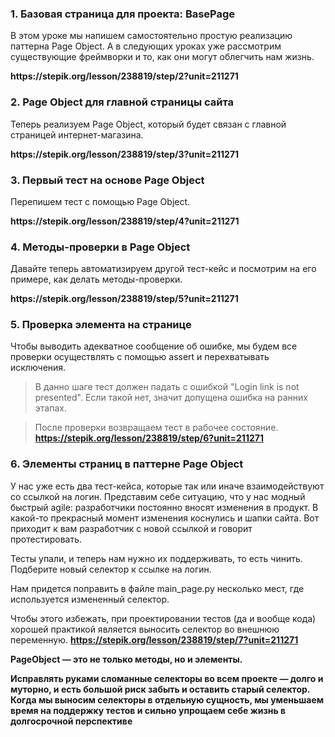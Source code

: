 ### 1. Базовая страница для проекта: BasePage ###
<p>В этом уроке мы напишем самостоятельно простую реализацию паттерна Page Object. А в следующих уроках уже рассмотрим существующие фреймворки и то, как они могут облегчить нам жизнь.</p>
<b>https://stepik.org/lesson/238819/step/2?unit=211271</b>

### 2. Page Object для главной страницы сайта ###
<p>Теперь реализуем Page Object, который будет связан с главной страницей интернет-магазина.</p> 
<b>https://stepik.org/lesson/238819/step/3?unit=211271</b>

### 3. Первый тест на основе Page Object ###
<p>Перепишем тест с помощью Page Object.</p>
<b>https://stepik.org/lesson/238819/step/4?unit=211271</b>

### 4. Методы-проверки в Page Object ###
<p>Давайте теперь автоматизируем другой тест-кейс и посмотрим на его примере, как делать методы-проверки. </p>
<b>https://stepik.org/lesson/238819/step/5?unit=211271</b>

### 5. Проверка элемента на странице ###
<p>Чтобы выводить адекватное сообщение об ошибке, мы будем все проверки осуществлять с помощью assert и перехватывать исключения.</p>

>В данно шаге тест должен падать с ошибкой "Login link is not presented". Если такой нет, значит допущена ошибка на ранних этапах.

>После проверки возвращаем тест в рабочее состояние.
<b>https://stepik.org/lesson/238819/step/6?unit=211271</b>

### 6. Элементы страниц в паттерне Page Object ###
У нас уже есть два тест-кейса, которые так или иначе взаимодействуют со ссылкой на логин. Представим себе ситуацию, что у нас модный быстрый agile: разработчики постоянно вносят изменения в продукт. В какой-то прекрасный момент изменения коснулись и шапки сайта. Вот приходит к вам разработчик с новой ссылкой и говорит протестировать.

Тесты упали, и теперь нам нужно их поддерживать, то есть чинить. Подберите новый селектор к ссылке на логин. 

Нам придется поправить в файле main_page.py несколько мест, где используется измененный селектор. 

Чтобы этого избежать, при проектировании тестов (да и вообще кода) хорошей практикой является выносить селектор во внешнюю переменную.
<b>https://stepik.org/lesson/238819/step/7?unit=211271<b>

<p><b>PageObject — это не только методы, но и элементы.</b></p>  

<p>Исправлять руками сломанные селекторы во всем проекте — долго и муторно, и есть большой риск забыть и оставить старый селектор. Когда мы выносим селекторы в отдельную сущность, мы уменьшаем время на поддержку тестов и сильно упрощаем себе жизнь в долгосрочной перспективе</p>



